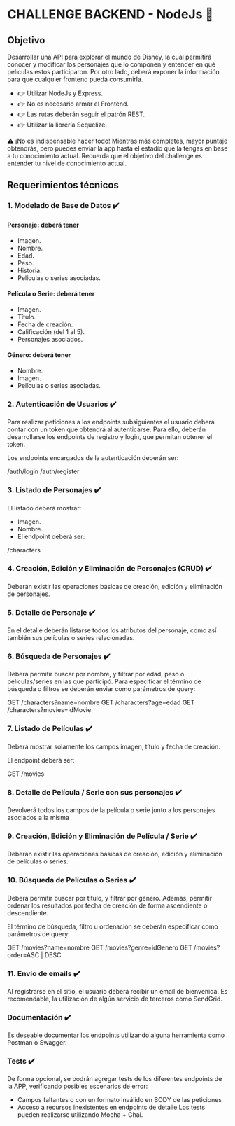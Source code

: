 # CHALLENGE BACKEND - NodeJs 🚀
## Objetivo

Desarrollar una API para explorar el mundo de Disney, la cual permitirá conocer y modificar los personajes que lo componen y entender en qué películas estos participaron. Por otro lado, deberá exponer la información para que cualquier frontend pueda consumirla.

- 👉 Utilizar NodeJs y Express.
- 👉 No es necesario armar el Frontend.
- 👉 Las rutas deberán seguir el patrón REST.
- 👉 Utilizar la librería Sequelize.

⚠️ ¡No es indispensable hacer todo! Mientras más completes, mayor puntaje obtendrás, pero puedes enviar la app hasta el estadío que la tengas en base a tu conocimiento actual. Recuerda que el objetivo del challenge es entender tu nivel de conocimiento actual.

## Requerimientos técnicos

### 1. Modelado de Base de Datos ✔️

#### Personaje: deberá tener
- Imagen.
- Nombre.
- Edad.
- Peso.
- Historia.
- Películas o series asociadas.
#### Película o Serie: deberá tener
- Imagen.
- Título.
- Fecha de creación.
- Calificación (del 1 al 5).
- Personajes asociados.
#### Género: deberá tener
- Nombre.
- Imagen.
- Películas o series asociadas.

### 2. Autenticación de Usuarios ✔️

Para realizar peticiones a los endpoints subsiguientes el usuario deberá contar con un token que obtendrá al autenticarse. Para ello, deberán desarrollarse los endpoints de registro y login, que permitan obtener el token.

Los endpoints encargados de la autenticación deberán ser:

/auth/login
/auth/register

### 3. Listado de Personajes ✔️
El listado deberá mostrar:

- Imagen.
- Nombre.
- El endpoint deberá ser:

/characters

### 4. Creación, Edición y Eliminación de Personajes (CRUD) ✔️

Deberán existir las operaciones básicas de creación, edición y eliminación de personajes.

### 5. Detalle de Personaje ✔️

En el detalle deberán listarse todos los atributos del personaje, como así también sus películas o series relacionadas.

### 6. Búsqueda de Personajes ✔️

Deberá permitir buscar por nombre, y filtrar por edad, peso o películas/series en las que participó. Para especificar el término de búsqueda o filtros se deberán enviar como parámetros de query:

GET /characters?name=nombre
GET /characters?age=edad
GET /characters?movies=idMovie

### 7. Listado de Películas ✔️

Deberá mostrar solamente los campos imagen, título y fecha de creación.

El endpoint deberá ser:

GET /movies

### 8. Detalle de Película / Serie con sus personajes ✔️

Devolverá todos los campos de la película o serie junto a los personajes asociados a la misma

### 9. Creación, Edición y Eliminación de Película / Serie ✔️

Deberán existir las operaciones básicas de creación, edición y eliminación de películas o series.

### 10. Búsqueda de Películas o Series ✔️

Deberá permitir buscar por título, y filtrar por género. Además, permitir ordenar los resultados por fecha de creación de forma ascendiente o descendiente.

El término de búsqueda, filtro u ordenación se deberán especificar como parámetros de query:

GET /movies?name=nombre
GET /movies?genre=idGenero
GET /movies?order=ASC | DESC

### 11. Envío de emails ✔️

Al registrarse en el sitio, el usuario deberá recibir un email de bienvenida. Es recomendable, la utilización de algún servicio de terceros como SendGrid.

### Documentación ✔️
Es deseable documentar los endpoints utilizando alguna herramienta como Postman o Swagger.

### Tests ✔️
De forma opcional, se podrán agregar tests de los diferentes endpoints de la APP, verificando posibles escenarios de error:

- Campos faltantes o con un formato inválido en BODY de las peticiones
- Acceso a recursos inexistentes en endpoints de detalle
Los tests pueden realizarse utilizando Mocha + Chai.